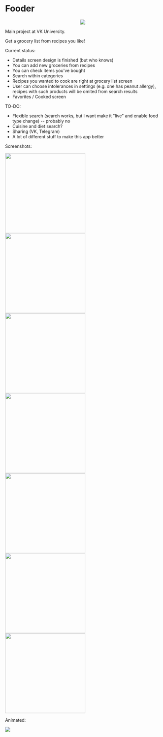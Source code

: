 # Fooder
<p align="center">
<img src="https://github.com/La1c/Fooder/blob/master/Fooder/Assets.xcassets/AppIcon.appiconset/Icon-App-83.5x83.5@2x.png?raw=true")>
</p>

Main project at VK University.

Get a grocery list from recipes you like! 

Current status:
 * Details screen design is finished (but who knows)
 * You can add new groceries from recipes
 * You can check items you've bought
 * Search within categories
 * Recipes you wanted to cook are right at grocery list screen
 * User can choose intolerances in settings (e.g. one has peanut allergy), recipes with such products will be omited from search results
 * Favorites / Cooked screen

TO-DO:

* Flexible search (search works, but I want make it "live" and enable food type change) -- probably no
* Cuisine and diet search?
* Sharing (VK, Telegram)
* A lot of different stuff to make this app better




Screenshots:


<img src="https://github.com/La1c/Fooder/blob/master/screenshot1.png?raw=true" width="260">
<img src="https://github.com/La1c/Fooder/blob/master/screenshot2.png?raw=true" width="260">
<img src="https://github.com/La1c/Fooder/blob/master/screenshot3.png?raw=true" width="260">
<img src="https://github.com/La1c/Fooder/blob/master/screenshot4.png?raw=true" width="260">
<img src="https://github.com/La1c/Fooder/blob/master/screenshot5.png?raw=true" width="260">
<img src="https://github.com/La1c/Fooder/blob/master/screenshot6.png?raw=true" width="260">
<img src="https://github.com/La1c/Fooder/blob/master/screenshot7.png?raw=true" width="260">


Animated:

![](https://github.com/La1c/Fooder/blob/master/screencast.gif)

